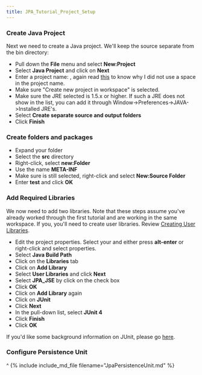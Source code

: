 ```yaml
---
title: JPA_Tutorial_Project_Setup
---
```

### Create Java Project
Next we need to create a Java project. We'll keep the source separate from the bin directory:
* Pull down the **File** menu and select **New:Project**
* Select **Java Project** and click on **Next**
* Enter a project name: **<project>**, again read [this](JPA_Tutorial_1_Getting_Started#SideBarJpaClassPath) to know why I did not use a space in the project name.
* Make sure "Create new project in workspace" is selected.
* Make sure the JRE selected is 1.5.x or higher. If such a JRE does not show in the list, you can add it through Window->Preferences->JAVA->Installed JRE's.
* Select **Create separate source and output folders**
* Click **Finish**

### Create folders and packages
* Expand your **<project>** folder
* Select the **src** directory
* Right-click, select **new:Folder**
* Use the name **META-INF**
* Make sure **<project>** is still selected, right-click and select **New:Source Folder**
* Enter **test** and click **OK**

### Add Required Libraries
We now need to add two libraries. Note that these steps assume you've already worked through the first tutorial and are working in the same workspace. If you, you'll need to create user libraries. Review [Creating User Libraries](JPA_Tutorial_1_Eclipse_Project_Setup#AddRequiredLibraries).
* Edit the project properties. Select your **<project>** and either press **alt-enter** or right-click and select properties.
* Select **Java Build Path**
* Click on the **Libraries** tab
* Click on **Add Library**
* Select **User Libraries** and click **Next**
* Select **JPA_JSE** by click on the check box
* Click **OK**
* Click on **Add Library** again
* Click on **JUnit**
* Click **Next**
* In the pull-down list, select **JUnit 4**
* Click **Finish**
* Click **OK**

If you'd like some background information on JUnit, please go [here](JUnit_4.x).

### Configure Persistence Unit
^
{% include include_md_file filename="JpaPersistenceUnit.md" %}

